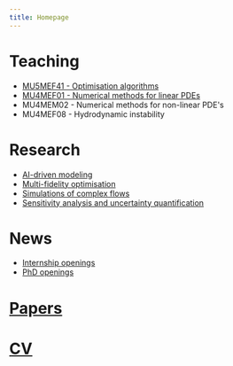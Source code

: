 ```yaml
---
title: Homepage
---
```


# Teaching

* [MU5MEF41 - Optimisation algorithms](MU5MEF41/index.md)
* [MU4MEF01 - Numerical methods for linear PDEs](MU4MEF01/index.md)
* MU4MEM02 - Numerical methods for non-linear PDE's
* MU4MEF08 - Hydrodynamic instability

# Research

* [AI-driven modeling](AIFM/index.md)
* [Multi-fidelity optimisation](OFM/index.md) 
* [Simulations of complex flows](CFD/index.md)
* [Sensitivity analysis and uncertainty quantification](UQ/index.md)

# News
* [Internship openings](STAGE/index.md)
* [PhD openings](PHD/index.md)
 
# [Papers](Papers/index.md)
 
# [CV](CV/index.md)

